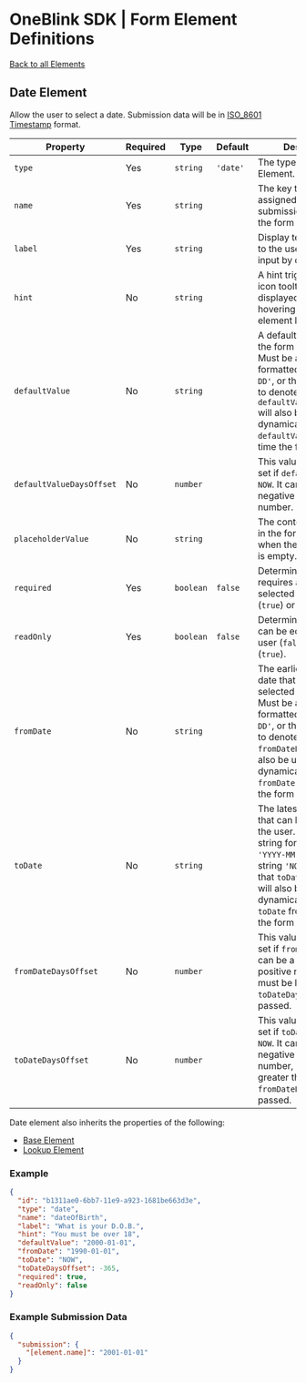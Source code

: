 # OneBlink SDK | Form Element Definitions

[Back to all Elements](./README.md)

## Date Element

Allow the user to select a date. Submission data will be in [ISO_8601 Timestamp](https://en.wikipedia.org/wiki/ISO_8601) format.

| Property                 | Required | Type      | Default  | Description                                                                                                                                                                                                                                                   |
| ------------------------ | -------- | --------- | -------- | ------------------------------------------------------------------------------------------------------------------------------------------------------------------------------------------------------------------------------------------------------------- |
| `type`                   | Yes      | `string`  | `'date'` | The type of Form Element.                                                                                                                                                                                                                                     |
| `name`                   | Yes      | `string`  |          | The key that will be assigned a value in the submission data when the form is submitted.                                                                                                                                                                      |
| `label`                  | Yes      | `string`  |          | Display text presented to the user above the input by default.                                                                                                                                                                                                |
| `hint`                   | No       | `string`  |          | A hint triggered by an icon tooltip to be displayed when hovering beside the element label.                                                                                                                                                                   |
| `defaultValue`           | No       | `string`  |          | A default value when the form is opened. Must be a string formatted as `'YYYY-MM-DD'`, or the string `'NOW'` to denote that `defaultValueDaysOffset` will also be used to dynamically offset the `defaultValue` from the time the form is loaded.             |
| `defaultValueDaysOffset` | No       | `number`  |          | This value can only be set if `defaultValue` is `NOW`. It can be a negative or positive number.                                                                                                                                                               |
| `placeholderValue`       | No       | `string`  |          | The content to appear in the form control when the form control is empty.                                                                                                                                                                                     |
| `required`               | Yes      | `boolean` | `false`  | Determine if this input requires a date selected by the user (`true`) or not (`false`).                                                                                                                                                                       |
| `readOnly`               | Yes      | `boolean` | `false`  | Determine if this input can be edited by the user (`false`) or not (`true`).                                                                                                                                                                                  |
| `fromDate`               | No       | `string`  |          | The earliest possible date that can be selected by the user. Must be a string formatted as `'YYYY-MM-DD'`, or the string `'NOW'` to denote that `fromDateDaysOffset` will also be used to dynamically offset the `fromDate` from the time the form is loaded. |
| `toDate`                 | No       | `string`  |          | The latest possible date that can be selected by the user. Must be a string formatted as `'YYYY-MM-DD'`, or the string `'NOW'` to denote that `toDateDaysOffset` will also be used to dynamically offset the `toDate` from the time the form is loaded.       |
| `fromDateDaysOffset`     | No       | `number`  |          | This value can only be set if `fromDate` is `NOW`. It can be a negative or positive number, but must be less than `toDateDaysOffset` if passed.                                                                                                               |
| `toDateDaysOffset`       | No       | `number`  |          | This value can only be set if `toDate` is set to `NOW`. It can be a negative or positive number, but must be greater than `fromDateDaysOffset` if passed.                                                                                                     |

Date element also inherits the properties of the following:

- [Base Element](./base-element.md)
- [Lookup Element](./lookup-element.md)

### Example

```JSON
{
  "id": "b1311ae0-6bb7-11e9-a923-1681be663d3e",
  "type": "date",
  "name": "dateOfBirth",
  "label": "What is your D.O.B.",
  "hint": "You must be over 18",
  "defaultValue": "2000-01-01",
  "fromDate": "1990-01-01",
  "toDate": "NOW",
  "toDateDaysOffset": -365,
  "required": true,
  "readOnly": false
}
```

### Example Submission Data

```json
{
  "submission": {
    "[element.name]": "2001-01-01"
  }
}
```
